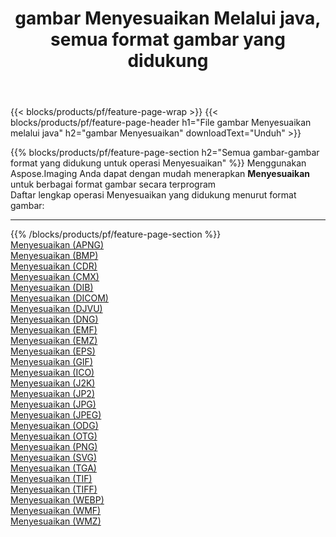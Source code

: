 ﻿---
title: gambar Menyesuaikan Melalui java, semua format gambar yang didukung 
weight: 3920
url: /id/java/adjust 
lang: id
langdirlevel: 2
locales: zh-hans,ja,it,ru,de,es,fr,nl,id,lt,pl,pt,vi,tr,ko,zh-hant,ar,hi,th,sv,cs,uk,he
description: Menggunakan Aspose.Imaging Anda dapat dengan mudah Menyesuaikan gambar Via java
---

{{< blocks/products/pf/feature-page-wrap >}}
{{< blocks/products/pf/feature-page-header h1="File gambar Menyesuaikan melalui java" h2="gambar Menyesuaikan" downloadText="Unduh" >}}


{{% blocks/products/pf/feature-page-section  h2="Semua gambar-gambar format yang didukung untuk operasi Menyesuaikan" %}}
Menggunakan Aspose.Imaging Anda dapat dengan mudah menerapkan **Menyesuaikan** untuk berbagai format gambar secara terprogram
<br/>
Daftar lengkap operasi Menyesuaikan yang didukung menurut format gambar:
<hr/>
{{% /blocks/products/pf/feature-page-section %}}
<div class="container-fluid productfamilypage bg-gray">
    <div class="convertypes bg-gray agp-content section">
        <div class="container">
		<div class="row other-converters">
		    <div class='col-md-2 other-converter remove-lp remove-rp'><a href="/imaging/id/java/adjust/apng" >Menyesuaikan (APNG)</a></div><div class='col-md-2 other-converter remove-lp remove-rp'><a href="/imaging/id/java/adjust/bmp" >Menyesuaikan (BMP)</a></div><div class='col-md-2 other-converter remove-lp remove-rp'><a href="/imaging/id/java/adjust/cdr" >Menyesuaikan (CDR)</a></div><div class='col-md-2 other-converter remove-lp remove-rp'><a href="/imaging/id/java/adjust/cmx" >Menyesuaikan (CMX)</a></div><div class='col-md-2 other-converter remove-lp remove-rp'><a href="/imaging/id/java/adjust/dib" >Menyesuaikan (DIB)</a></div><div class='col-md-2 other-converter remove-lp remove-rp'><a href="/imaging/id/java/adjust/dicom" >Menyesuaikan (DICOM)</a></div><div class='col-md-2 other-converter remove-lp remove-rp'><a href="/imaging/id/java/adjust/djvu" >Menyesuaikan (DJVU)</a></div><div class='col-md-2 other-converter remove-lp remove-rp'><a href="/imaging/id/java/adjust/dng" >Menyesuaikan (DNG)</a></div><div class='col-md-2 other-converter remove-lp remove-rp'><a href="/imaging/id/java/adjust/emf" >Menyesuaikan (EMF)</a></div><div class='col-md-2 other-converter remove-lp remove-rp'><a href="/imaging/id/java/adjust/emz" >Menyesuaikan (EMZ)</a></div><div class='col-md-2 other-converter remove-lp remove-rp'><a href="/imaging/id/java/adjust/eps" >Menyesuaikan (EPS)</a></div><div class='col-md-2 other-converter remove-lp remove-rp'><a href="/imaging/id/java/adjust/gif" >Menyesuaikan (GIF)</a></div><div class='col-md-2 other-converter remove-lp remove-rp'><a href="/imaging/id/java/adjust/ico" >Menyesuaikan (ICO)</a></div><div class='col-md-2 other-converter remove-lp remove-rp'><a href="/imaging/id/java/adjust/j2k" >Menyesuaikan (J2K)</a></div><div class='col-md-2 other-converter remove-lp remove-rp'><a href="/imaging/id/java/adjust/jp2" >Menyesuaikan (JP2)</a></div><div class='col-md-2 other-converter remove-lp remove-rp'><a href="/imaging/id/java/adjust/jpg" >Menyesuaikan (JPG)</a></div><div class='col-md-2 other-converter remove-lp remove-rp'><a href="/imaging/id/java/adjust/jpeg" >Menyesuaikan (JPEG)</a></div><div class='col-md-2 other-converter remove-lp remove-rp'><a href="/imaging/id/java/adjust/odg" >Menyesuaikan (ODG)</a></div><div class='col-md-2 other-converter remove-lp remove-rp'><a href="/imaging/id/java/adjust/otg" >Menyesuaikan (OTG)</a></div><div class='col-md-2 other-converter remove-lp remove-rp'><a href="/imaging/id/java/adjust/png" >Menyesuaikan (PNG)</a></div><div class='col-md-2 other-converter remove-lp remove-rp'><a href="/imaging/id/java/adjust/svg" >Menyesuaikan (SVG)</a></div><div class='col-md-2 other-converter remove-lp remove-rp'><a href="/imaging/id/java/adjust/tga" >Menyesuaikan (TGA)</a></div><div class='col-md-2 other-converter remove-lp remove-rp'><a href="/imaging/id/java/adjust/tif" >Menyesuaikan (TIF)</a></div><div class='col-md-2 other-converter remove-lp remove-rp'><a href="/imaging/id/java/adjust/tiff" >Menyesuaikan (TIFF)</a></div><div class='col-md-2 other-converter remove-lp remove-rp'><a href="/imaging/id/java/adjust/webp" >Menyesuaikan (WEBP)</a></div><div class='col-md-2 other-converter remove-lp remove-rp'><a href="/imaging/id/java/adjust/wmf" >Menyesuaikan (WMF)</a></div><div class='col-md-2 other-converter remove-lp remove-rp'><a href="/imaging/id/java/adjust/wmz" >Menyesuaikan (WMZ)</a></div>
                </div>
        </div>
    </div>
</div>
<br/>
